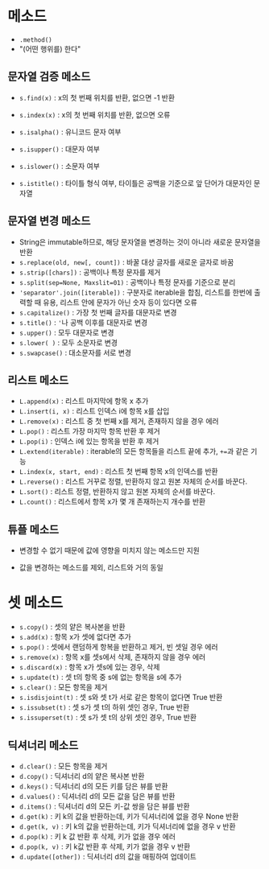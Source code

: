 # 메소드

- `.method()`
- "(어떤 행위를) 한다"



## 문자열 검증 메소드

- `s.find(x)` : x의 첫 번째 위치를 반환, 없으면 -1 반환

- `s.index(x)` : x의 첫 번째 위치를 반환, 없으면 오류

- `s.isalpha()` : 유니코드 문자 여부

- `s.isupper()` : 대문자 여부

- `s.islower()` : 소문자 여부

- `s.istitle()` : 타이틀 형식 여부, 타이틀은 공백을 기준으로 앞 단어가 대문자인 문자열



## 문자열 변경 메소드

- String은 immutable하므로, 해당 문자열을 변경하는 것이 아니라 새로운 문자열을 반환
- `s.replace(old, new[, count])` : 바꿀 대상 글자를 새로운 글자로 바꿈
- `s.strip([chars])` : 공백이나 특정 문자를 제거
- `s.split(sep=None, Maxslit=01)` : 공백이나 특정 문자를 기준으로 분리
- `'separator'.join([iterable])` : 구분자로 iterable을 합침, 리스트를 한번에 출력할 때 유용, 리스트 안에 문자가 아닌 숫자 등이 있다면 오류
- `s.capitalize()` : 가장 첫 번째 글자를 대문자로 변경
- `s.title()` : `'`나 공백 이후를 대문자로 변경
- `s.upper()` : 모두 대문자로 변경
- `s.lower( )` : 모두 소문자로 변경
- `s.swapcase()` : 대소문자를 서로 변경



## 리스트 메소드

- `L.append(x)` : 리스트 마지막에 항목 x 추가
- `L.insert(i, x)` : 리스트 인덱스 i에 항목 x를 삽입
- `L.remove(x)` : 리스트 중 첫 번째 x를 제거, 존재하지 않을 경우 에러
- `L.pop()` : 리스트 가장 마지막 항목 반환 후 제거
- `L.pop(i)` : 인덱스 i에 있는 항목을 반환 후 제거
- `L.extend(iterable)` : iterable의 모든 항목들을 리스트 끝에 추가, `+=`과 같은 기능
- `L.index(x, start, end)` : 리스트 첫 번째 항목 x의 인덱스를 반환
- `L.reverse()` : 리스트 거꾸로 정렬, 반환하지 않고 원본 자체의 순서를 바꾼다.
- `L.sort()` : 리스트 정렬, 반환하지 않고 원본 자체의 순서를 바꾼다.
- `L.count()` : 리스트에서 항목 x가 몇 개 존재하는지 개수를 반환



## 튜플 메소드

- 변경할 수 없기 때문에 값에 영향을 미치지 않는 메소드만 지원

- 값을 변경하는 메소드를 제외, 리스트와 거의 동일



# 셋 메소드

- `s.copy()` : 셋의 얕은 복사본을 반환
- `s.add(x)` : 항목 x가 셋에 없다면 추가
- `s.pop()` : 셋에서 랜덤하게 항복을 반환하고 제거, 빈 셋일 경우 에러
- `s.remove(x)` : 항목 x를 셋s에서 삭제, 존재하지 않을 경우 에러 
- `s.discard(x)` : 항목 x가 셋s에 있는 경우, 삭제
- `s.update(t)` : 셋  t의 항목 중 s에 없는 항목을 s에 추가
- `s.clear()` : 모든 항목을 제거
- `s.isdisjoint(t)` : 셋 s와 셋 t가 서로 같은 항목이 없다면 True 반환
- `s.issubset(t)` : 셋 s가 셋 t의 하위 셋인 경우, True 반환
- `s.issuperset(t)` : 셋 s가 셋 t의 상위 셋인 경우, True 반환



## 딕셔너리 메소드

- `d.clear()` : 모든 항목을 제거
- `d.copy()` : 딕셔너리 d의 얕은 복사본 반환
- `d.keys()` : 딕셔너리 d의 모든 키를 담은 뷰를 반환
- `d.values()` : 딕셔너리 d의 모든 값을 담은 뷰를 반환
- `d.items()` : 딕셔너리 d의 모든 키-값 쌍을 담은 뷰를 반환
- `d.get(k)` : 키 k의 값을 반환하는데, 키가 딕셔너리에 없을 경우 None 반환
- `d.get(k, v)` : 키 k의 값을 반환하는데, 키가 딕셔너리에 없을 경우 v 반환
- `d.pop(k)` : 키 k 값 반환 후 삭제, 키가 없을 경우 에러
- `d.pop(k, v)` : 키 k값 반환 후 삭제, 키가 없을 경우 v 반환
- `d.update([other])` : 딕셔너리 d의 값을 매핑하여 업데이트

